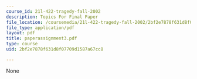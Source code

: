 ```yaml
---
course_id: 21l-422-tragedy-fall-2002
description: Topics For Final Paper
file_location: /coursemedia/21l-422-tragedy-fall-2002/2bf2e7878f631d8f07709d1587a67cc8_paperassignment3.pdf
file_type: application/pdf
layout: pdf
title: paperassignment3.pdf
type: course
uid: 2bf2e7878f631d8f07709d1587a67cc8

---
```

None
